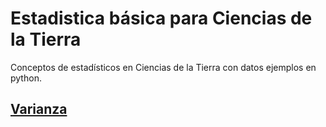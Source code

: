 # Estadistica básica para Ciencias de la Tierra
Conceptos de estadísticos en Ciencias de la Tierra con datos ejemplos en python.

## [Varianza](https://stackedit.io/)

